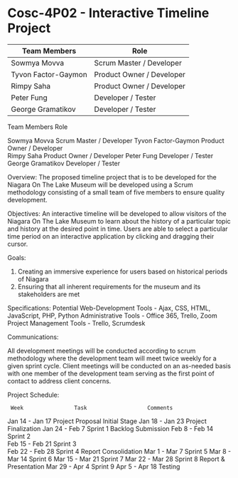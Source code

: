 # Cosc-4P02 - Interactive Timeline Project 

| Team Members  | Role |
| ------------- | ------------- |
| Sowmya Movva    | Scrum Master  / Developer  |
| Tyvon Factor-Gaymon   | Product Owner / Developer |
| Rimpy Saha  |  Product Owner / Developer |
| Peter Fung  | Developer / Tester |
| George Gramatikov |  Developer / Tester |

Team Members                    Role

Sowmya Movva            Scrum Master  / Developer
Tyvon Factor-Gaymon     Product Owner / Developer                       
Rimpy Saha              Product Owner / Developer
Peter Fung              Developer / Tester
George Gramatikov       Developer / Tester 

Overview: The proposed timeline project that is to be developed for the Niagara On The Lake Museum will be developed using a Scrum methodology consisting of a small team of five members to ensure quality development.

Objectives: An interactive timeline will be developed to allow visitors of the Niagara On The Lake Museum to learn about the history of a particular topic and history at the desired point in time. Users are able to select a particular time period on an interactive application by clicking and dragging their cursor.

Goals: 
  1) Creating an immersive experience for users based on historical periods of Niagara 
  2) Ensuring that all inherent requirements for the museum and its stakeholders are met

Specifications:
  Potential Web-Development Tools -  Ajax, CSS, HTML, JavaScript, PHP, Python
  Administrative Tools - Office 365, Trello, Zoom
  Project Management Tools - Trello, Scrumdesk

Communications: 

All development meetings will be conducted according to scrum methodology where the development team will meet twice weekly for a given sprint cycle.
Client meetings will be conducted on an as-needed basis with one member of the development team serving as the first point of contact to address client concerns.

Project Schedule:

     Week                Task                   Comments
     
Jan 14 - Jan 17      Project Proposal         Initial Stage
Jan 18 - Jan 23      Project Finalization
Jan 24 - Feb 7       Sprint 1                 Backlog Submission
Feb 8 - Feb 14       Sprint 2     
Feb 15 - Feb 21      Sprint 3    
Feb 22 - Feb 28      Sprint 4                 Report Consolidation
Mar 1 - Mar 7        Sprint 5
Mar 8 - Mar 14       Sprint 6
Mar 15 - Mar 21      Sprint 7
Mar 22 - Mar 28      Sprint 8                 Report & Presentation
Mar 29 - Apr 4       Sprint 9
Apr 5 - Apr 18       Testing                 




